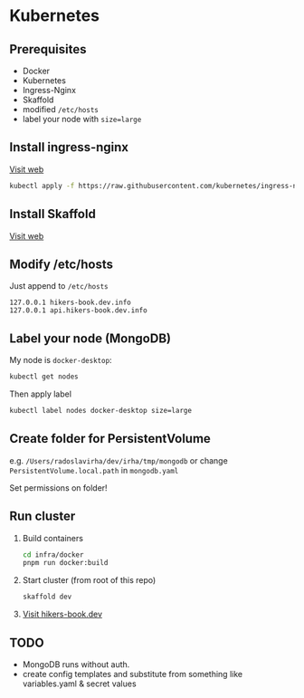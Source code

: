 # Kubernetes

## Prerequisites

- Docker
- Kubernetes
- Ingress-Nginx
- Skaffold
- modified `/etc/hosts`
- label your node with `size=large`

## Install ingress-nginx

[Visit web](https://kubernetes.github.io/ingress-nginx/deploy/)

```sh
kubectl apply -f https://raw.githubusercontent.com/kubernetes/ingress-nginx/controller-v1.8.2/deploy/static/provider/cloud/deploy.yaml
```

## Install Skaffold

[Visit web](https://skaffold.dev)

## Modify /etc/hosts

Just append to `/etc/hosts`

```
127.0.0.1 hikers-book.dev.info
127.0.0.1 api.hikers-book.dev.info
```

## Label your node (MongoDB)

My node is `docker-desktop`:

```sh
kubectl get nodes
```

Then apply label

```sh
kubectl label nodes docker-desktop size=large
```

## Create folder for PersistentVolume

e.g. `/Users/radoslavirha/dev/irha/tmp/mongodb` or change `PersistentVolume.local.path` in `mongodb.yaml`

Set permissions on folder!

## Run cluster

1. Build containers

   ```sh
   cd infra/docker
   pnpm run docker:build
   ```

2. Start cluster (from root of this repo)

   ```sh
   skaffold dev
   ```

3. [Visit hikers-book.dev](hikers-book.dev)


## TODO

- MongoDB runs without auth.
- create config templates and substitute from something like variables.yaml & secret values
